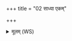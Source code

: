 +++
title = "02 साध्या एकम्"

+++
<details><summary>मूलम् (WS)</summary>

साध्या एकं जालदण्डमुद्यत्य यन्त्वोजसा ।  
रुद्रा द्वितीयं वसवस्तृतीयमादित्यैरेक उब्जतः ॥ २ ॥
</details>
